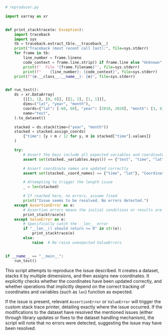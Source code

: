 ```python
# reproducer.py

import xarray as xr


def print_stacktrace(e: Exception):
    import traceback
    import sys
    tb = traceback.extract_tb(e.__traceback__)
    print("Traceback (most recent call last):", file=sys.stderr)
    for frame in tb:
        line_number = frame.lineno
        code_context = frame.line.strip() if frame.line else "Unknown"
        print(f'  File "{frame.filename}"', file=sys.stderr)
        print(f"    {line_number}: {code_context}", file=sys.stderr)
    print(f"{e.__class__.__name__}: {e}", file=sys.stderr)


def run_test():
    ds = xr.DataArray(
        [[[1, 1], [0, 0]], [[2, 2], [1, 1]]],
        dims=("lat", "year", "month"),
        coords={"lat": [-60, 60], "year": [2010, 2020], "month": [3, 6]},
        name="test",
    ).to_dataset()

    stacked = ds.stack(time=("year", "month"))
    stacked = stacked.assign_coords(
        {"time": [y + m / 12 for y, m in stacked["time"].values]}
    )

    try:
        # Assert the keys include all expected variables and coordinates
        assert set(stacked._variables.keys()) == {"test", "time", "lat"}, "Variables mismatch"

        # Assert coordinate names are updated correctly
        assert set(stacked._coord_names) == {"time", "lat"}, "Coordinate names mismatch"

        # Attempting to trigger the length issue
        _ = len(stacked)

        # If reached here, no errors, assume fixed
        print("Issue seems to be resolved. No errors detected.")
    except AssertionError as e:
        # Assertion errors means the initial conditions or results are not as expected
        print_stacktrace(e)
    except ValueError as e:
        # Specifically catch the __len__ error
        if "__len__() should return >= 0" in str(e):
            print_stacktrace(e)
        else:
            raise  # Re-raise unexpected ValueErrors


if __name__ == "__main__":
    run_test()
```

This script attempts to reproduce the issue described. It creates a dataset, stacks it by multiple dimensions, and then assigns new coordinates. It explicitly checks whether the coordinates have been updated correctly, and whether operations that implicitly depend on the correct tracking of coordinates and variables (such as `len`) function as expected.

If the issue is present, relevant `AssertionError` or `ValueError` will trigger the custom stack trace printer, detailing exactly where the issue occurred. If the modifications to the dataset have resolved the mentioned issues (either through library updates or fixes to the dataset handling mechanism), the script will note that no errors were detected, suggesting the issue may have been resolved.
